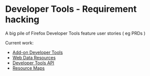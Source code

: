 # Developer Tools - Requirement hacking

A big pile of Firefox Developer Tools feature user stories ( eg PRDs )

Current work:
* [Add-on Developer Tools](addon-devtools/index.md)
* [Web Data Resources](data-resource/index.md)
* [Developer Tools API](devtools-api/index.md)
* [Resource Maps](resource-maps/index.md)

